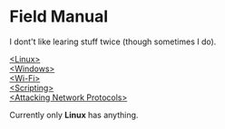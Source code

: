 # Field Manual
I dont't like learing stuff twice (though sometimes I do).

<a href="Linux/Linux.md" title=Linux>\<Linux\><br /></a>
<a href="#Windows">\<Windows\><br /></a>
<a href="#Wi-Fi">\<Wi-Fi\><br /></a>
<a href="#Scripting">\<Scripting\><br /></a>
<a href="#Attacking Network Protocols">\<Attacking Network Protocols\><br /></a>

Currently only **Linux** has anything.
